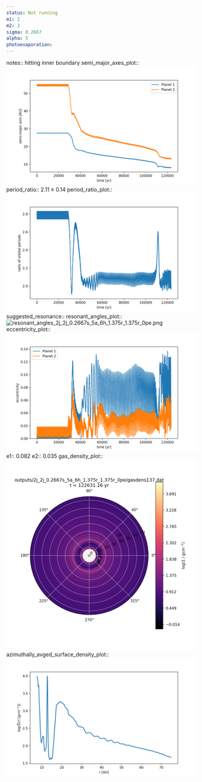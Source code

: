 ```yaml
---
status: Not running
m1: 2
m2: 2
sigma: 0.2667
alpha: 5
photoevaporation: 
---
```


notes:: hitting inner boundary
semi_major_axes_plot:: ![semi_major_axes_2j_2j_0.2667s_5a_6h_1.375r_1.375r_0pe.png](plots/semi_major_axes/semi_major_axes_2j_2j_0.2667s_5a_6h_1.375r_1.375r_0pe.png)
period_ratio:: 2.11 ± 0.14
period_ratio_plot:: ![period_ratio_2j_2j_0.2667s_5a_6h_1.375r_1.375r_0pe.png](plots/period_ratio/period_ratio_2j_2j_0.2667s_5a_6h_1.375r_1.375r_0pe.png)
suggested_resonance:: 
resonant_angles_plot:: ![resonant_angles_2j_2j_0.2667s_5a_6h_1.375r_1.375r_0pe.png](plots/resonant_angles/resonant_angles_2j_2j_0.2667s_5a_6h_1.375r_1.375r_0pe.png)
eccentricity_plot:: ![eccentricity_2j_2j_0.2667s_5a_6h_1.375r_1.375r_0pe.png](plots/eccentricity/eccentricity_2j_2j_0.2667s_5a_6h_1.375r_1.375r_0pe.png)
e1:: 0.082
e2:: 0.035
gas_density_plot:: ![gas_density_2j_2j_0.2667s_5a_6h_1.375r_1.375r_0pe.png](plots/gas_density/gas_density_2j_2j_0.2667s_5a_6h_1.375r_1.375r_0pe.png)
azimuthally_avged_surface_density_plot:: ![azimuthally_avged_surface_density_2j_2j_0.2667s_5a_6h_1.375r_1.375r_0pe.png](plots/azimuthally_avged_surface_density/azimuthally_avged_surface_density_2j_2j_0.2667s_5a_6h_1.375r_1.375r_0pe.png)
